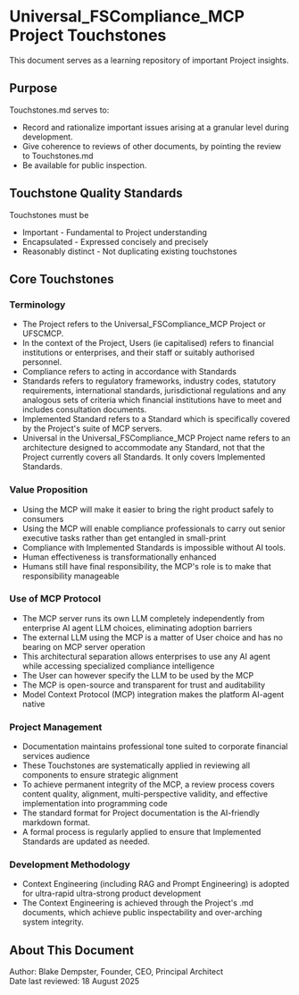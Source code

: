 # Universal_FSCompliance_MCP Project Touchstones

This document serves as a learning repository of important Project insights.

## Purpose

Touchstones.md serves to:
- Record and rationalize important issues arising at a granular level during development.
- Give coherence to reviews of other documents, by pointing the review to Touchstones.md
- Be available for public inspection.

## Touchstone Quality Standards

Touchstones must be
- Important - Fundamental to Project understanding
- Encapsulated - Expressed concisely and precisely
- Reasonably distinct - Not duplicating existing touchstones

## Core Touchstones

### Terminology

- The Project refers to the Universal_FSCompliance_MCP Project or UFSCMCP.
- In the context of the Project, Users (ie capitalised) refers to financial institutions or enterprises, and their staff or suitably authorised personnel.
- Compliance refers to acting in accordance with Standards
- Standards refers to regulatory frameworks, industry codes, statutory requirements, international standards, jurisdictional regulations and any analogous sets of criteria which financial institutions have to meet and includes consultation documents.
- Implemented Standard refers to a Standard which is specifically covered by the Project's suite of MCP servers.
- Universal in the Universal_FSCompliance_MCP Project name refers to an architecture designed to accommodate any Standard, not that the Project currently covers all Standards. It only covers Implemented Standards.

### Value Proposition  
- Using the MCP will make it easier to bring the right product safely to consumers
- Using the MCP will enable compliance professionals to carry out senior executive tasks rather than get entangled in small-print
- Compliance with Implemented Standards is impossible without AI tools.
- Human effectiveness is transformationally enhanced
- Humans still have final responsibility, the MCP's role is to make that responsibility manageable
  
### Use of MCP Protocol
- The MCP server runs its own LLM completely independently from enterprise AI agent LLM choices, eliminating adoption barriers
- The external LLM using the MCP is a matter of User choice and has no bearing on MCP server operation
- This architectural separation allows enterprises to use any AI agent while accessing specialized compliance intelligence
- The User can however specify the LLM to be used by the MCP
- The MCP is open-source and transparent for trust and auditability
- Model Context Protocol (MCP) integration makes the platform AI-agent native

### Project Management
- Documentation maintains professional tone suited to corporate financial services audience
- These Touchstones are systematically applied in reviewing all components to ensure strategic alignment
- To achieve permanent integrity of the MCP, a review process covers content quality, alignment, multi-perspective validity, and effective implementation into programming code
- The standard format for Project documentation is the AI-friendly markdown format.
- A formal process is regularly applied to ensure that Implemented Standards are updated as needed.

### Development Methodology
- Context Engineering (including RAG and Prompt Engineering) is adopted for ultra-rapid ultra-strong product development
- The Context Engineering is achieved through the Project's .md documents, which achieve public inspectability and over-arching system integrity.

## About This Document

Author: Blake Dempster, Founder, CEO, Principal Architect  
Date last reviewed: 18 August 2025